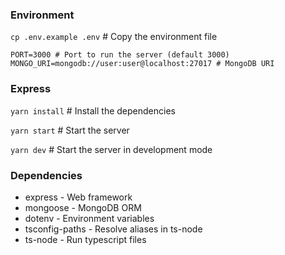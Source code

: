 ### Environment
`cp .env.example .env` # Copy the environment file
```shell
PORT=3000 # Port to run the server (default 3000)
MONGO_URI=mongodb://user:user@localhost:27017 # MongoDB URI
```

### Express
`yarn install` # Install the dependencies

`yarn start` # Start the server

`yarn dev` # Start the server in development mode

### Dependencies
- express - Web framework
- mongoose - MongoDB ORM
- dotenv - Environment variables
- tsconfig-paths - Resolve aliases in ts-node
- ts-node - Run typescript files
